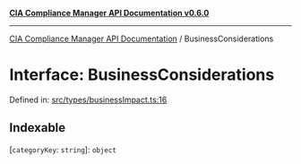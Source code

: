 [**CIA Compliance Manager API Documentation v0.6.0**](../README.md)

***

[CIA Compliance Manager API Documentation](../globals.md) / BusinessConsiderations

# Interface: BusinessConsiderations

Defined in: [src/types/businessImpact.ts:16](https://github.com/Hack23/cia-compliance-manager/blob/main/src/types/businessImpact.ts#L16)

## Indexable

\[`categoryKey`: `string`\]: `object`
